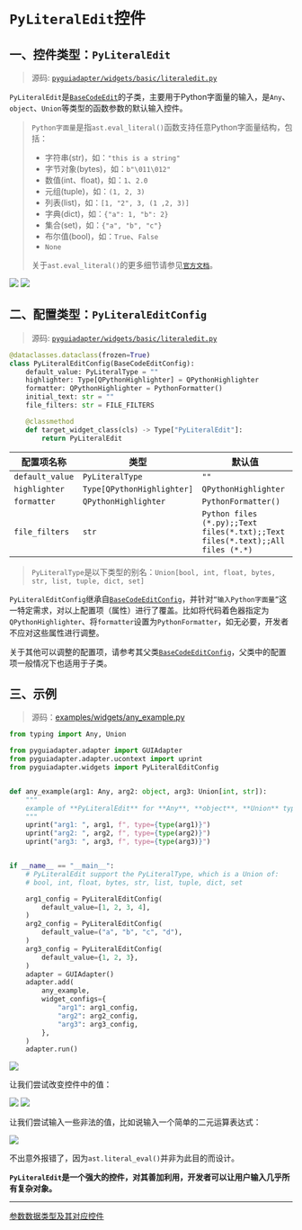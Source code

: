 # `PyLiteralEdit`控件

## 一、控件类型：`PyLiteralEdit`

> 源码: [`pyguiadapter/widgets/basic/literaledit.py`]()



`PyLiteralEdit`是[`BaseCodeEdit`](widgets/base_code_edit.md)的子类，主要用于Python字面量的输入，是`Any`、`object`、`Union`等类型的函数参数的默认输入控件。

> `Python字面量`是指`ast.eval_literal()`函数支持任意Python字面量结构，包括：
>
> - 字符串(str)，如：`"this is a string"`
> - 字节对象(bytes)，如：`b"\011\012"`
> - 数值(int、float)，如：`1`、`2.0`
> - 元组(tuple)，如：`(1, 2, 3)`
> - 列表(list)，如：`[1, "2", 3, (1 ,2, 3)]`
> - 字典(dict)，如：`{"a": 1, "b": 2}`
> - 集合(set)，如：`{"a", "b", "c"}`
> - 布尔值(bool)，如：`True`、`False`
> -  `None`
>
> 关于`ast.eval_literal()`的更多细节请参见[`官方文档`](https://docs.python.org/3.8/library/ast.html#ast.literal_eval)。



<img src="../images/any.png" />  <img src="../images/any_editor.png" />

## 二、配置类型：`PyLiteralEditConfig`

> 源码: [`pyguiadapter/widgets/basic/literaledit.py`]()

```python
@dataclasses.dataclass(frozen=True)
class PyLiteralEditConfig(BaseCodeEditConfig):
    default_value: PyLiteralType = ""
    highlighter: Type[QPythonHighlighter] = QPythonHighlighter
    formatter: QPythonHighlighter = PythonFormatter()
    initial_text: str = ""
    file_filters: str = FILE_FILTERS

    @classmethod
    def target_widget_class(cls) -> Type["PyLiteralEdit"]:
        return PyLiteralEdit

```

| 配置项名称      | 类型                       | 默认值                                                       |
| --------------- | -------------------------- | ------------------------------------------------------------ |
| `default_value` | `PyLiteralType`            | `""`                                                         |
| `highlighter`   | `Type[QPythonHighlighter]` | `QPythonHighlighter`                                         |
| `formatter`     | `QPythonHighlighter`       | `PythonFormatter()`                                          |
| `file_filters`  | `str`                      | `Python files (*.py);;Text files(*.txt);;Text files(*.text);;All files (*.*)` |

> `PyLiteralType`是以下类型的别名：`Union[bool, int, float, bytes, str, list, tuple, dict, set]`



`PyLiteralEditConfig`继承自[`BaseCodeEditConfig`](widgets/base_code_edit.md)，并针对`“输入Python字面量”`这一特定需求，对以上配置项（属性）进行了覆盖。比如将代码着色器指定为`QPythonHighlighter`、将`formatter`设置为`PythonFormatter`，如无必要，开发者不应对这些属性进行调整。 

关于其他可以调整的配置项，请参考其父类[`BaseCodeEditConfig`](widgets/base_code_edit.md)，父类中的配置项一般情况下也适用于子类。



## 三、示例

> 源码：[examples/widgets/any_example.py]()

```python
from typing import Any, Union

from pyguiadapter.adapter import GUIAdapter
from pyguiadapter.adapter.ucontext import uprint
from pyguiadapter.widgets import PyLiteralEditConfig


def any_example(arg1: Any, arg2: object, arg3: Union[int, str]):
    """
    example of **PyLiteralEdit** for **Any**, **object**, **Union** types
    """
    uprint("arg1: ", arg1, f", type={type(arg1)}")
    uprint("arg2: ", arg2, f", type={type(arg2)}")
    uprint("arg3: ", arg3, f", type={type(arg3)}")


if __name__ == "__main__":
    # PyLiteralEdit support the PyLiteralType, which is a Union of:
    # bool, int, float, bytes, str, list, tuple, dict, set

    arg1_config = PyLiteralEditConfig(
        default_value=[1, 2, 3, 4],
    )
    arg2_config = PyLiteralEditConfig(
        default_value=("a", "b", "c", "d"),
    )
    arg3_config = PyLiteralEditConfig(
        default_value={1, 2, 3},
    )
    adapter = GUIAdapter()
    adapter.add(
        any_example,
        widget_configs={
            "arg1": arg1_config,
            "arg2": arg2_config,
            "arg3": arg3_config,
        },
    )
    adapter.run()

```

<img src="../images/any_example.png" />



让我们尝试改变控件中的值：

<img src="../images/any_example_2.png" />

<img src="../images/any_example_3.png" />



让我们尝试输入一些非法的值，比如说输入一个简单的二元运算表达式：

<img src="../images/any_example_4.png" />

不出意外报错了，因为`ast.literal_eval()`并非为此目的而设计。



**`PyLiteralEdit`是一个强大的控件，对其善加利用，开发者可以让用户输入几乎所有复杂对象。**



---

[参数数据类型及其对应控件](widgets/types_and_widgets.md)